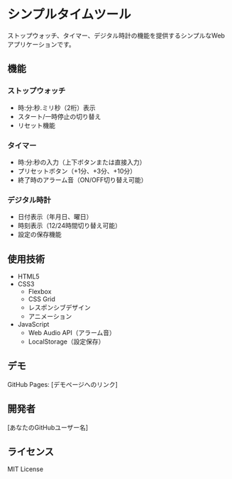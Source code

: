 # シンプルタイムツール

ストップウォッチ、タイマー、デジタル時計の機能を提供するシンプルなWebアプリケーションです。

## 機能

### ストップウォッチ
- 時:分:秒.ミリ秒（2桁）表示
- スタート/一時停止の切り替え
- リセット機能

### タイマー
- 時:分:秒の入力（上下ボタンまたは直接入力）
- プリセットボタン（+1分、+3分、+10分）
- 終了時のアラーム音（ON/OFF切り替え可能）

### デジタル時計
- 日付表示（年月日、曜日）
- 時刻表示（12/24時間切り替え可能）
- 設定の保存機能

## 使用技術

- HTML5
- CSS3
  - Flexbox
  - CSS Grid
  - レスポンシブデザイン
  - アニメーション
- JavaScript
  - Web Audio API（アラーム音）
  - LocalStorage（設定保存）

## デモ

GitHub Pages: [デモページへのリンク]

## 開発者

[あなたのGitHubユーザー名]

## ライセンス

MIT License
